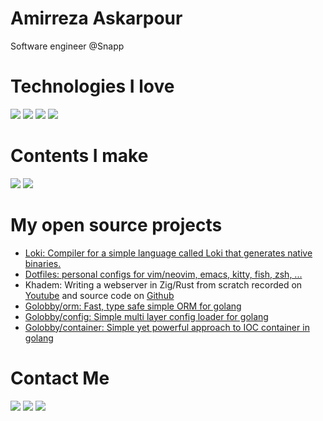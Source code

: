 # Amirreza Askarpour
Software engineer @Snapp

# Technologies I love
[![](https://img.shields.io/badge/-go-black?style=for-the-badge&logo=go)](https://go.dev/)
[![](https://img.shields.io/badge/-c++-black?style=for-the-badge&logo=C++)]()
[![](https://img.shields.io/badge/-zig-black?style=for-the-badge&logo=zig)](https://www.ziglang.org/)
[![](https://img.shields.io/badge/-rust-black?style=for-the-badge&logo=rust)](https://www.rust-lang.org/)


# Contents I make
[![](https://img.shields.io/badge/-youtube-black?style=for-the-badge&logo=youtube)](https://www.youtube.com/c/AmirrezaAsk)
[![](https://img.shields.io/badge/-medium-black?style=for-the-badge&logo=medium)](https://medium.com/@amirrezaask)

# My open source projects
- [Loki: Compiler for a simple language called Loki that generates native binaries.](https://github.com/amirrezaask/loki) 
- [Dotfiles: personal configs for vim/neovim, emacs, kitty, fish, zsh, ...](https://github.com/amirrezaask/dotfiles)
- Khadem: Writing a webserver in Zig/Rust from scratch recorded on [Youtube](https://www.youtube.com/playlist?list=PLS87DlLl8etzu2yg5c6a8dDB3wntFsRcj)  and source code on [Github](https://github.com/amirrezaask/khadem) 
- [Golobby/orm: Fast, type safe simple ORM for golang](https://github.com/golobby/orm)
- [Golobby/config: Simple multi layer config loader for golang](https://github.com/golobby/config)
- [Golobby/container: Simple yet powerful approach to IOC container in golang](https://github.com/golobby/container)


# Contact Me
[![](https://img.shields.io/badge/-Mail-black?style=for-the-badge&logo=gmail)](mailto:raskarpour@gmail.com)
[![](https://img.shields.io/badge/-Twitter-black?style=for-the-badge&logo=twitter)](https://twitter.com/amirrezaask)
[![](https://img.shields.io/badge/-LinkedIn-black?style=for-the-badge&logo=linkedin)](https://linkedin.com/in/amirreza-askarpour)

